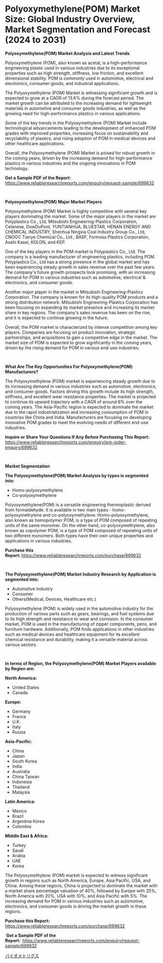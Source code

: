 <p><h1>Polyoxymethylene(POM) Market Size: Global Industry Overview, Market Segmentation and Forecast (2024 to 2031)</h1></p><p><strong>Polyoxymethylene(POM) Market Analysis and Latest Trends</strong></p>
<p><p>Polyoxymethylene (POM), also known as acetal, is a high-performance engineering plastic used in various industries due to its exceptional properties such as high strength, stiffness, low friction, and excellent dimensional stability. POM is commonly used in automotive, electrical and electronics, consumer goods, and industrial applications.</p><p>The Polyoxymethylene (POM) Market is witnessing significant growth and is expected to grow at a CAGR of 13.6% during the forecast period. The market growth can be attributed to the increasing demand for lightweight materials in automotive and consumer goods industries, as well as the growing need for high-performance plastics in various applications.</p><p>Some of the key trends in the Polyoxymethylene (POM) Market include technological advancements leading to the development of enhanced POM grades with improved properties, increasing focus on sustainability and recyclability of plastics, and rising adoption of POM in medical devices and other healthcare applications.</p><p>Overall, the Polyoxymethylene (POM) Market is poised for robust growth in the coming years, driven by the increasing demand for high-performance plastics in various industries and the ongoing innovations in POM technology.</p></p>
<p><strong>Get a Sample PDF of the Report:&nbsp;</strong> <a href="https://www.reliableresearchreports.com/enquiry/request-sample/699632">https://www.reliableresearchreports.com/enquiry/request-sample/699632</a></p>
<p>&nbsp;</p>
<p><strong>Polyoxymethylene(POM) Major Market Players</strong></p>
<p><p>Polyoxymethylene (POM) Market is highly competitive with several key players dominating the market. Some of the major players in the market are Polyplastics Co., Ltd, Mitsubishi Engineering-Plastics Corporation, Celanese, DowDuPont, YUNTIANHUA, BLUESTAR, HENAN ENERGY AND CHEMICAL INDUSTRY, Shenhua Ningxia Coal Industry Group Co., Ltd, CNOOC Tianye Chemical Co., Ltd., BASF, Formosa Plastics Corporation, Asahi Kasei, KOLON, and KEP.</p><p>One of the key players in the POM market is Polyplastics Co., Ltd. The company is a leading manufacturer of engineering plastics, including POM. Polyplastics Co., Ltd has a strong presence in the global market and has been experiencing steady growth in sales revenue over the past few years. The company's future growth prospects look promising, with an increasing demand for POM in various industries such as automotive, electrical & electronics, and consumer goods.</p><p>Another major player in the market is Mitsubishi Engineering-Plastics Corporation. The company is known for its high-quality POM products and a strong distribution network. Mitsubishi Engineering-Plastics Corporation has been focusing on expanding its market presence and increasing its market share in key regions. The company's sales revenue has been on the rise, and it is expected to continue growing in the future.</p><p>Overall, the POM market is characterized by intense competition among key players. Companies are focusing on product innovation, strategic partnerships, and acquisitions to gain a competitive edge in the market. The market size of POM is expected to grow significantly in the coming years, driven by the rising demand for POM in various end-use industries.</p></p>
<p>&nbsp;</p>
<p><strong>What Are The Key Opportunities For Polyoxymethylene(POM) Manufacturers?</strong></p>
<p><p>The Polyoxymethylene (POM) market is experiencing steady growth due to its increasing demand in various industries such as automotive, electronics, and consumer goods. Factors driving this growth include its high strength, stiffness, and excellent wear resistance properties. The market is projected to continue its upward trajectory with a CAGR of around 6% over the coming years. The Asia-Pacific region is expected to dominate the market due to the rapid industrialization and increasing consumption of POM in countries like China and India. Manufacturers are focusing on developing innovative POM grades to meet the evolving needs of different end-use industries.</p></p>
<p><strong>Inquire or Share Your Questions If Any Before Purchasing This Report:</strong> <a href="https://www.reliableresearchreports.com/enquiry/pre-order-enquiry/699632">https://www.reliableresearchreports.com/enquiry/pre-order-enquiry/699632</a></p>
<p>&nbsp;</p>
<p><strong>Market Segmentation</strong></p>
<p><strong>The Polyoxymethylene(POM) Market Analysis by types is segmented into:</strong></p>
<p><ul><li>Homo-polyoxymethylene</li><li>Co-polyoxymethylene</li></ul></p>
<p><p>Polyoxymethylene(POM) is a versatile engineering thermoplastic derived from formaldehyde. It is available in two main types - homo-polyoxymethylene and co-polyoxymethylene. Homo-polyoxymethylene, also known as homopolymer POM, is a type of POM composed of repeating units of the same monomer. On the other hand, co-polyoxymethylene, also known as copolymer POM, is a type of POM composed of repeating units of two different monomers. Both types have their own unique properties and applications in various industries.</p></p>
<p><strong>Purchase this Report:&nbsp;</strong><a href="https://www.reliableresearchreports.com/purchase/699632">https://www.reliableresearchreports.com/purchase/699632</a></p>
<p>&nbsp;</p>
<p><strong>The Polyoxymethylene(POM) Market Industry Research by Application is segmented into:</strong></p>
<p><ul><li>Automotive Industry</li><li>Consumer</li><li>Others(Medical, Devices, Healthcare etc.)</li></ul></p>
<p><p>Polyoxymethylene (POM) is widely used in the automotive industry for the production of various parts such as gears, bearings, and fuel systems due to its high strength and resistance to wear and corrosion. In the consumer market, POM is used in the manufacturing of zipper components, pens, and furniture hardware. Additionally, POM finds applications in other industries such as medical devices and healthcare equipment for its excellent chemical resistance and durability, making it a versatile material across various sectors.</p></p>
<p>&nbsp;</p>
<p><strong>In terms of Region, the Polyoxymethylene(POM) Market Players available by Region are:</strong></p>
<p>
    <p> <strong> North America: </strong>
        <ul>
            <li>United States</li>
            <li>Canada</li>
        </ul>
        </p> 
    <p> <strong> Europe: </strong>
        <ul>
            <li>Germany</li>
            <li>France</li>
            <li>U.K.</li>
            <li>Italy</li>
            <li>Russia</li>
        </ul>
        </p> 
    <p> <strong> Asia-Pacific: </strong>
        <ul>
            <li>China</li>
            <li>Japan</li>
            <li>South Korea</li>
            <li>India</li>
            <li>Australia</li>
            <li>China Taiwan</li>
            <li>Indonesia</li>
            <li>Thailand</li>
            <li>Malaysia</li>
        </ul>
        </p> 
    <p> <strong> Latin America: </strong>
        <ul>
            <li>Mexico</li>
            <li>Brazil</li>
            <li>Argentina Korea</li>
            <li>Colombia</li>
        </ul>
        </p> 
    <p> <strong> Middle East & Africa: </strong>
        <ul>
            <li>Turkey</li>
            <li>Saudi</li>
            <li>Arabia</li>
            <li>UAE</li>
            <li>Korea</li>
        </ul>
    </p>
    </p>
<p><p>The Polyoxymethylene (POM) market is expected to witness significant growth in regions such as North America, Europe, Asia Pacific, USA, and China. Among these regions, China is projected to dominate the market with a market share percentage valuation of 40%, followed by Europe with 25%, North America with 20%, USA with 10%, and Asia Pacific with 5%. The increasing demand for POM in various industries such as automotive, electronics, and consumer goods is driving the market growth in these regions.</p></p>
<p><strong>Purchase this Report: </strong><a href="https://www.reliableresearchreports.com/purchase/699632">https://www.reliableresearchreports.com/purchase/699632</a></p>
<p>&nbsp;<strong>Get a Sample PDF of the Report:&nbsp;&nbsp;</strong><a href="https://www.reliableresearchreports.com/enquiry/request-sample/699632">https://www.reliableresearchreports.com/enquiry/request-sample/699632</a></p>
<p><strong></strong></p>
<p><p><a href="https://github.com/mohamedbakry57/Market-Research-Report-List-3/blob/main/92560271556.md">バイオメトリクス</a></p></p>
